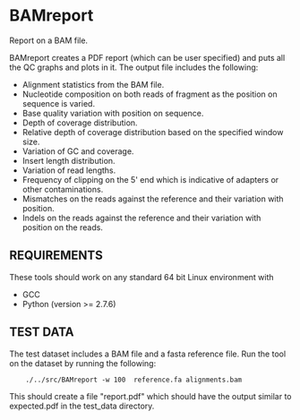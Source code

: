 # BAMreport
Report on a BAM file. 

BAMreport creates a PDF report (which can be user specified) and puts all the 
QC graphs and plots in it. The output file includes the following:

* Alignment statistics from the BAM file. 
* Nucleotide composition on both reads of fragment as the position on sequence
  is varied.
* Base quality variation with position on sequence.
* Depth of coverage distribution.
* Relative depth of coverage distribution based on the specified window size.
* Variation of GC and coverage. 
* Insert length distribution.
* Variation of read lengths.
* Frequency of clipping on the 5' end which is indicative of adapters or other
  contaminations.
* Mismatches on the reads against the reference and their variation with
  position.
* Indels on the reads against the reference and their variation with position on
  the reads.

## REQUIREMENTS
These tools should work on any standard 64 bit Linux environment with
* GCC
* Python (version >= 2.7.6)

## TEST DATA
The test dataset includes a BAM file and a fasta reference file. Run the tool 
on the dataset by running the following:

```
    ./../src/BAMreport -w 100  reference.fa alignments.bam
```

This should create a file "report.pdf" which should have the output similar to 
expected.pdf in the test_data directory.
